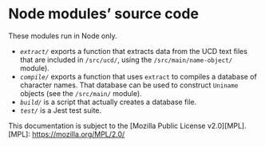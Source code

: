 # Node modules’ source code
These modules run in Node only.

* *`extract/`* exports a function that extracts data from the UCD text files
  that are included in `/src/ucd/`, using the `/src/main/name-object/` module).
* *`compile/`* exports a function that uses `extract` to compiles a database of
  character names. That database can be used to construct `Uniname` objects (see
  the `/src/main/` module).
* *`build/`* is a script that actually creates a database file.
* *`test/`* is a Jest test suite.

This documentation is subject to the [Mozilla Public License v2.0][MPL].
[MPL]: https://mozilla.org/MPL/2.0/
